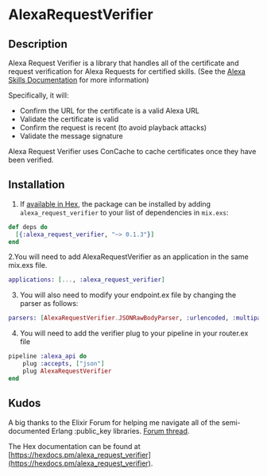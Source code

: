 # AlexaRequestVerifier

## Description
Alexa Request Verifier is a library that handles all of the certificate and request verification for Alexa Requests for certified skills. (See the [Alexa Skills Documentation](https://developer.amazon.com/public/solutions/alexa/alexa-skills-kit/docs/developing-an-alexa-skill-as-a-web-service) for more information)  

Specifically, it will:
* Confirm the URL for the certificate is a valid Alexa URL
* Validate the certificate is valid
* Confirm the request is recent (to avoid playback attacks)
* Validate the message signature

Alexa Request Verifier uses ConCache to cache certificates once they have been verified.


## Installation

1. If [available in Hex](https://hex.pm/docs/publish), the package can be installed
by adding `alexa_request_verifier` to your list of dependencies in `mix.exs`:

```elixir
def deps do
  [{:alexa_request_verifier, "~> 0.1.3"}]
end
```
2.You will need to add AlexaRequestVerifier as an application in the same mix.exs file.
```elixir
applications: [..., :alexa_request_verifier] 
```

3. You will also need to modify your endpoint.ex file by changing the parser as follows:
```elixir
parsers: [AlexaRequestVerifier.JSONRawBodyParser, :urlencoded, :multipart, :json],
```

4. You will need to add the verifier plug to your pipeline in your router.ex file
```elixir
pipeline :alexa_api do
    plug :accepts, ["json"]
    plug AlexaRequestVerifier
end
```

## Kudos
A big thanks to the Elixir Forum for helping me navigate all of the semi-documented Erlang :public_key libraries.  [Forum thread](https://elixirforum.com/t/x-509-request-cert-chain-validation-plug-for-alexa-skills/4463/23).


The Hex documentation can be found at [https://hexdocs.pm/alexa_request_verifier](https://hexdocs.pm/alexa_request_verifier).

